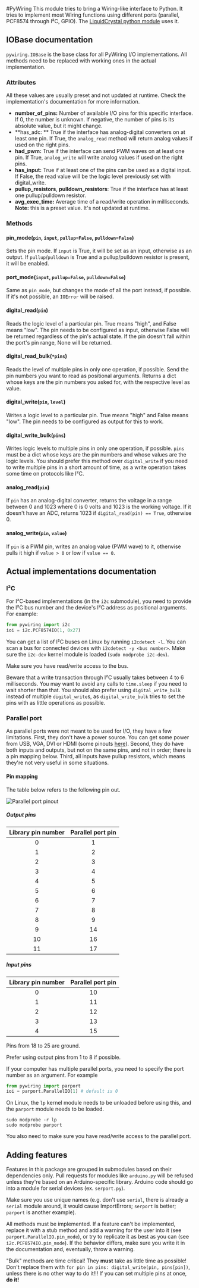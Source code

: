 #PyWiring
This module tries to bring a Wiring-like interface to Python.
It tries to implement most Wiring functions using different
ports (parallel, PCF8574 through I²C, GPIO). The [LiquidCrystal python module](https://github.com/Davideddu/python-liquidcrystal) uses it.

## IOBase documentation
`pywiring.IOBase` is the base class for all PyWiring I/O implementations. All methods need to be replaced with working ones in the actual implementation.

### Attributes
All these values are usually preset and not updated at runtime. Check the implementation's documentation for more information.

* **number_of_pins:** Number of available I/O pins for this specific interface. If 0, the number is unknown. If negative, the number of pins is its absolute value, but it might change.
* **has_adc: ** True if the interface has analog-digital converters on at least one pin. If True, the `analog_read` method will return analog values if used on the right pins.
* **had_pwm:** True if the interface can send PWM waves on at least one pin. If True, `analog_write` will write analog values if used on the right pins.
* **has_input:** True if at least one of the pins can be used as a digital input. If False, the read value will be the logic level previously set with digital_write.
* **pullup_resistors**, **pulldown_resistors**: True if the interface has at least one pullup/pulldown resistor.
* **avg_exec_time:** Average time of a read/write operation in milliseconds. **Note:** this is a preset value. It's not updated at runtime.

### Methods

#### pin_mode(`pin`, `input`, `pullup=False`, `pulldown=False`)
Sets the pin mode. If `input` is True, it will be set as an input, otherwise as an output. If `pullup`/`pulldown` is True and a pullup/pulldown resistor is present, it will be enabled.

#### port_mode(`input`, `pullup=False`, `pulldown=False`)
Same as `pin_mode`, but changes the mode of all the port instead, if possible. If it's not possible, an `IOError` will be raised.

#### digital_read(`pin`)
Reads the logic level of a particular pin. True means "high", and False means "low". The pin needs to be configured as input, otherwise False will be returned regardless of the pin's actual state.
If the pin doesn't fall within the port's pin range, None will be returned.

#### digital_read_bulk(`*pins`)
Reads the level of multiple pins in only one operation, if possible. Send the pin numbers you want to read as positional arguments.
Returns a dict whose keys are the pin numbers you asked for, with the respective level as value.

#### digital_write(`pin`, `level`)
Writes a logic level to a particular pin. True means "high" and False means "low". The pin needs to be configured as output for this to work.

#### digital_write_bulk(`pins`)
Writes logic levels to multiple pins in only one operation, if possible. `pins` must be a dict whose keys are the pin numbers and whose values are the logic levels.
You should prefer this method over `digital_write` if you need to write multiple pins in a short amount of time, as a write operation takes some time on protocols like I²C.

#### analog_read(`pin`)
If `pin` has an analog-digital converter, returns the voltage in a range between 0 and 1023 where 0 is 0 volts and 1023 is the working voltage.
If it doesn't have an ADC, returns 1023 if `digital_read(pin) == True`, otherwise 0.

#### analog_write(`pin`, `value`)
If `pin` is a PWM pin, writes an analog value (PWM wave) to it, otherwise pulls it high if `value > 0` or low if `value == 0`.

## Actual implementations documentation
### I²C
For I²C-based implementations (in the `i2c` submodule), you need to provide the I²C bus number and the device's I²C address as positional arguments. For example:

```python
from pywiring import i2c
ioi = i2c.PCF8574IO(1, 0x27)
```

You can get a list of I²C buses on Linux by running `i2cdetect -l`. You can scan a bus for connected devices with `i2cdetect -y <bus number>`. Make sure the `i2c-dev` kernel module is loaded (`sudo modprobe i2c-dev`).

Make sure you have read/write access to the bus.

Beware that a write transaction through I²C usually takes between 4 to 6 milliseconds. You may want to avoid any calls to `time.sleep` if you need to wait shorter than that. You should also prefer using `digital_write_bulk` instead of multiple `digital_write`s, as `digital_write_bulk` tries to set the pins with as little operations as possible.

### Parallel port
As parallel ports were not meant to be used for I/O, they have a few limitations. First, they don't have a power source. You can get some power from USB, VGA, DVI or HDMI (some pinouts [here](http://davideddu.org/blog/posts/graphics-card-i2c-port-howto/)). Second, they do have both inputs and outputs, but not on the same pins, and not in order; there is a pin mapping below. Third, all inputs have pullup resistors, which means they're not very useful in some situations.

#### Pin mapping
The table below refers to the following pin out.

![Parallel port pinout](https://upload.wikimedia.org/wikipedia/commons/e/e1/25_Pin_D-sub_pinout.svg)

##### Output pins

| Library pin number | Parallel port pin |
|:------------------:|:-----------------:|
|          0         |         1         |
|          1         |         2         |
|          2         |         3         |
|          3         |         4         |
|          4         |         5         |
|          5         |         6         |
|          6         |         7         |
|          7         |         8         |
|          8         |         9         |
|          9         |         14        |
|         10         |         16        |
|         11         |         17        |

##### Input pins

| Library pin number | Parallel port pin |
|:------------------:|:-----------------:|
|          0         |         10        |
|          1         |         11        |
|          2         |         12        |
|          3         |         13        |
|          4         |         15        |

Pins from 18 to 25 are ground.

Prefer using output pins from 1 to 8 if possible.

If your computer has multiple parallel ports, you need to specify the port number as an argument. For example

```python
from pywiring import parport
ioi = parport.ParallelIO(1) # default is 0
```

On Linux, the `lp` kernel module needs to be unloaded before using this, and the `parport` module needs to be loaded.

```shell
sudo modprobe -r lp
sudo modprobe parport
```

You also need to make sure you have read/write access to the parallel port.

## Adding features
Features in this package are grouped in submodules based on their dependencies only. Pull requests for modules like `arduino.py` will be refused unless they're based on an Arduino-specific library. Arduino code should go into a module for serial devices (ex. `serport.py`).

Make sure you use unique names (e.g. don't use `serial`, there is already a `serial` module around, it would cause ImportErrors; `serport` is better; `parport` is another example).

All methods must be implemented. If a feature can't be implemented, replace it with a stub method and add a warning for the user into it (see `parport.ParallelIO.pin_mode`), or try to replicate it as best as you can (see `i2c.PCF8574IO.pin_mode`). If the behavior differs, make sure you write it in the documentation and, eventually, throw a warning.

"Bulk" methods are time critical! They **must** take as little time as possible! Don't replace them with `for pin in pins: digital_write(pin, pins[pin])`, unless there is no other way to do it!!! If you can set multiple pins at once, **do it!**
